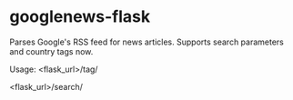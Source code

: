 # googlenews-flask
Parses Google's RSS feed for news articles. 
Supports search parameters and country tags now.

Usage:
<flask_url>/tag/<country-code>

<flask_url>/search/<search parameter>


